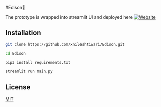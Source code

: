 #Edison🌱

The prototype is wrapped into streamlit UI and deployed here
[![Website](https://img.shields.io/website?up_message=online&url=https%3A%2F%2Fwww.yourwebsite.com)]([https://www.yourwebsite.com](https://edison.streamlit.app/))


## Installation

```bash
git clone https://github.com/xnileshtiwari/Edison.git
```
```bash
cd Edison
```
```bash
pip3 install requirements.txt
```

```bash
streamlit run main.py
```


## License

[MIT](https://choosealicense.com/licenses/mit/)




